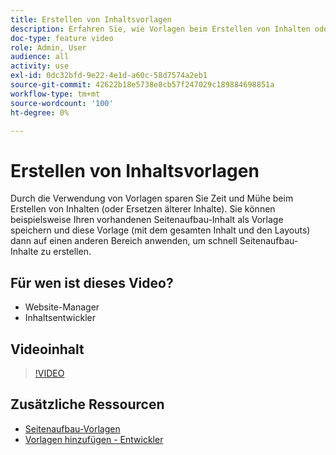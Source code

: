 ```yaml
---
title: Erstellen von Inhaltsvorlagen
description: Erfahren Sie, wie Vorlagen beim Erstellen von Inhalten oder Ersetzen älterer Inhalte Zeit und Mühe sparen können.
doc-type: feature video
role: Admin, User
audience: all
activity: use
exl-id: 0dc32bfd-9e22-4e1d-a60c-58d7574a2eb1
source-git-commit: 42622b18e5738e8cb57f247029c189884698851a
workflow-type: tm+mt
source-wordcount: '100'
ht-degree: 0%

---
```


# Erstellen von Inhaltsvorlagen

Durch die Verwendung von Vorlagen sparen Sie Zeit und Mühe beim Erstellen von Inhalten (oder Ersetzen älterer Inhalte). Sie können beispielsweise Ihren vorhandenen Seitenaufbau-Inhalt als Vorlage speichern und diese Vorlage (mit dem gesamten Inhalt und den Layouts) dann auf einen anderen Bereich anwenden, um schnell Seitenaufbau-Inhalte zu erstellen.

## Für wen ist dieses Video?

- Website-Manager
- Inhaltsentwickler

## Videoinhalt

>[!VIDEO](https://video.tv.adobe.com/v/343787?quality=12&learn=on)

## Zusätzliche Ressourcen

- [Seitenaufbau-Vorlagen](https://docs.magento.com/user-guide/cms/page-builder-templates.html)
- [Vorlagen hinzufügen - Entwickler](https://devdocs.magento.com/page-builder/docs/content-types/create/add-templates.html)
